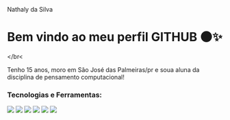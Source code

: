 <div display="inline-block"

<h1 align="left"> Nathaly da Silva </h1>
<h1 align="left"> Bem vindo ao meu perfil GITHUB 🌑✨ </h1>

</div>

</br<
</br>

Tenho 15 anos, moro em São José das Palmeiras/pr e soua aluna da disciplina de pensamento computacional!

### Tecnologias e Ferramentas:
</code><img src="https://cdn.jsdelivr.net/gh/devicons/devicon/icons/html5/html5-original.svg" /></code>
</code><img src="https://cdn.jsdelivr.net/gh/devicons/devicon/icons/css3/css3-original.svg" /></code>
</code><img src="https://cdn.jsdelivr.net/gh/devicons/devicon/icons/javascript/javascript-original.svg" /></code>
</code><img src="https://cdn.jsdelivr.net/gh/devicons/devicon/icons/github/github-original.svg" /></code>
</code><img src="https://cdn.jsdelivr.net/gh/devicons/devicon/icons/git/git-original.svg" /></code>
</code><img src="https://cdn.jsdelivr.net/gh/devicons/devicon/icons/vscode/vscode-original.svg" /></code>
